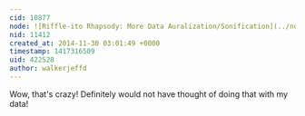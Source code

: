```yaml
---
cid: 10877
node: ![Riffle-ito Rhapsody: More Data Auralization/Sonification](../notes/lilybui/11-27-2014/riffle-ito-rhapsody-more-data-auralization-sonification)
nid: 11412
created_at: 2014-11-30 03:01:49 +0000
timestamp: 1417316509
uid: 422528
author: walkerjeffd
---
```


Wow, that's crazy! Definitely would not have thought of doing that with my data!